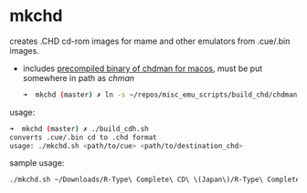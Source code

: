 # mkchd

creates .CHD cd-rom images for mame and other emulators from .cue/.bin images.

* includes [precompiled binary of chdman for macos](./chdman_macos), must be put somewhere in path as _chman_
  ~~~bash
  ➜  mkchd (master) ✗ ln -s ~/repos/misc_emu_scripts/build_chd/chdman_macos ~/bin/chdman
  ~~~

usage:

~~~bash
➜  mkchd (master) ✗ ./build_cdh.sh
converts .cue/.bin cd to .chd format
usage: ./mkchd.sh <path/to/cue> <path/to/destination_chd>
~~~

sample usage:

~~~bash
./mkchd.sh ~/Downloads/R-Type\ Complete\ CD\ \(Japan\)/R-Type\ Complete\ CD\ \(Japan\).cue ~/Downloads/R-Type\ Complete\ CD\ \(Japan\).chd
~~~
